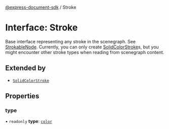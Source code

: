[@express-document-sdk](../overview.md) / Stroke

# Interface: Stroke

Base interface representing any stroke in the scenegraph. See [StrokableNode](../classes/strokable-node.md).
Currently, you can only create [SolidColorStroke](SolidColorStroke.md)s, but you might encounter
other stroke types when reading from scenegraph content.

## Extended by

-   [`SolidColorStroke`](SolidColorStroke.md)

## Properties

### type

• `readonly` **type**: [`color`](../enumerations/stroke-type.md#color)
